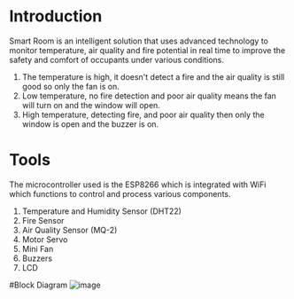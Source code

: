 # Introduction
Smart Room is an intelligent solution that uses advanced technology to monitor temperature, air quality and fire potential in real time to improve the safety and comfort of occupants under various conditions.
1. The temperature is high, it doesn't detect a fire and the air quality is still good so only the fan is on.
2. Low temperature, no fire detection and poor air quality means the fan will turn on and the window will open.
3. High temperature, detecting fire, and poor air quality then only the window is open and the buzzer is on.

# Tools
The microcontroller used is the ESP8266 which is integrated with WiFi which functions to control and process various components.
1. Temperature and Humidity Sensor (DHT22)
2. Fire Sensor
3. Air Quality Sensor (MQ-2)
4. Motor Servo
5. Mini Fan
6. Buzzers
7. LCD

#Block Diagram
![image](https://github.com/ramizass/smartroomiot/assets/88464165/9d9c122c-06e7-4bca-9965-7afb6a973747)

